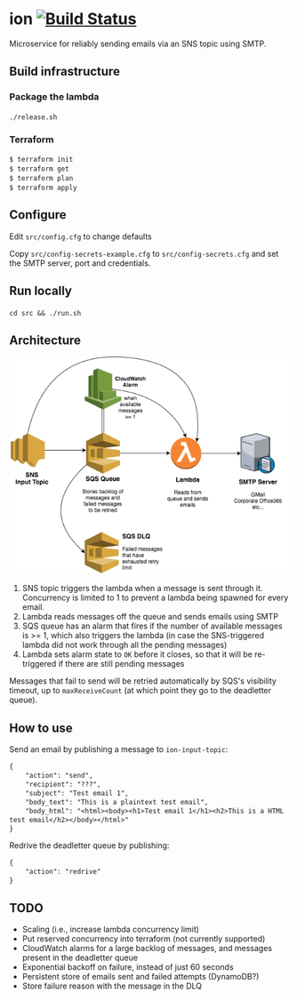 # ion [![Build Status](https://travis-ci.org/matthewdooler/ion.svg?branch=master)](https://travis-ci.org/matthewdooler/ion)

Microservice for reliably sending emails via an SNS topic using SMTP.

## Build infrastructure
### Package the lambda
`./release.sh`

### Terraform
`$ terraform init`  
`$ terraform get`  
`$ terraform plan`  
`$ terraform apply`  

## Configure
Edit `src/config.cfg` to change defaults  

Copy `src/config-secrets-example.cfg` to `src/config-secrets.cfg` and set the SMTP server, port and credentials.  

## Run locally
`cd src && ./run.sh`

## Architecture

![SNS -> SQS -> Lambda -> SMTP](ion.png)

1. SNS topic triggers the lambda when a message is sent through it. Concurrency is limited to 1 to prevent a lambda being spawned for every email.
2. Lambda reads messages off the queue and sends emails using SMTP
3. SQS queue has an alarm that fires if the number of available messages is >= 1, which also triggers the lambda (in case the SNS-triggered lambda did not work through all the pending messages)
4. Lambda sets alarm state to `OK` before it closes, so that it will be re-triggered if there are still pending messages

Messages that fail to send will be retried automatically by SQS's visibility timeout, up to `maxReceiveCount` (at which point they go to the deadletter queue).

## How to use

Send an email by publishing a message to `ion-input-topic`:
```
{
	"action": "send",
	"recipient": "???",
	"subject": "Test email 1",
	"body_text": "This is a plaintext test email",
	"body_html": "<html><body><h1>Test email 1</h1><h2>This is a HTML test email</h2></body></html>"
}
```

Redrive the deadletter queue by publishing:
```
{
	"action": "redrive"
}
```

## TODO
- Scaling (i.e., increase lambda concurrency limit)
- Put reserved concurrency into terraform (not currently supported)
- CloudWatch alarms for a large backlog of messages, and messages present in the deadletter queue
- Exponential backoff on failure, instead of just 60 seconds
- Persistent store of emails sent and failed attempts (DynamoDB?)
- Store failure reason with the message in the DLQ


